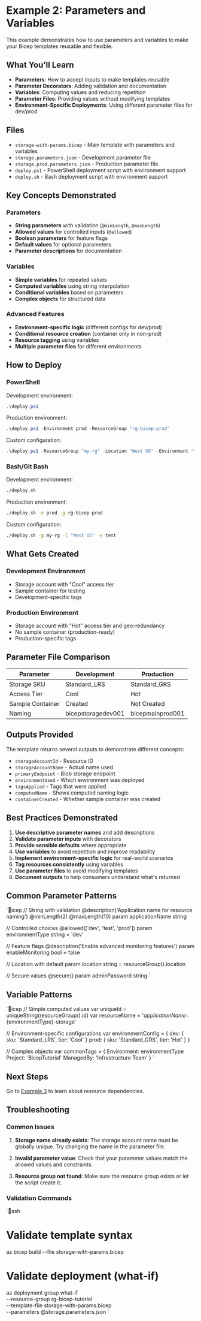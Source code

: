# Example 2: Parameters and Variables

This example demonstrates how to use parameters and variables to make your Bicep templates reusable and flexible.

## What You'll Learn

- **Parameters**: How to accept inputs to make templates reusable
- **Parameter Decorators**: Adding validation and documentation
- **Variables**: Computing values and reducing repetition  
- **Parameter Files**: Providing values without modifying templates
- **Environment-Specific Deployments**: Using different parameter files for dev/prod

## Files

- `storage-with-params.bicep` - Main template with parameters and variables
- `storage.parameters.json` - Development parameter file
- `storage.prod.parameters.json` - Production parameter file
- `deploy.ps1` - PowerShell deployment script with environment support
- `deploy.sh` - Bash deployment script with environment support

## Key Concepts Demonstrated

### Parameters
- **String parameters** with validation (`@minLength`, `@maxLength`)
- **Allowed values** for controlled inputs (`@allowed`)
- **Boolean parameters** for feature flags
- **Default values** for optional parameters
- **Parameter descriptions** for documentation

### Variables
- **Simple variables** for repeated values
- **Computed variables** using string interpolation
- **Conditional variables** based on parameters
- **Complex objects** for structured data

### Advanced Features
- **Environment-specific logic** (different configs for dev/prod)
- **Conditional resource creation** (container only in non-prod)
- **Resource tagging** using variables
- **Multiple parameter files** for different environments

## How to Deploy

### PowerShell

Development environment:
```powershell
.\deploy.ps1
```

Production environment:
```powershell
.\deploy.ps1 -Environment prod -ResourceGroup "rg-bicep-prod"
```

Custom configuration:
```powershell
.\deploy.ps1 -ResourceGroup "my-rg" -Location "West US" -Environment "test"
```

### Bash/Git Bash

Development environment:
```bash
./deploy.sh
```

Production environment:
```bash
./deploy.sh -e prod -g rg-bicep-prod
```

Custom configuration:
```bash
./deploy.sh -g my-rg -l "West US" -e test
```

## What Gets Created

### Development Environment
- Storage account with "Cool" access tier
- Sample container for testing
- Development-specific tags

### Production Environment  
- Storage account with "Hot" access tier and geo-redundancy
- No sample container (production-ready)
- Production-specific tags

## Parameter File Comparison

| Parameter | Development | Production |
|-----------|-------------|------------|
| Storage SKU | Standard_LRS | Standard_GRS |
| Access Tier | Cool | Hot |
| Sample Container | Created | Not Created |
| Naming | bicepstoragedev001 | bicepmainprod001 |

## Outputs Provided

The template returns several outputs to demonstrate different concepts:
- `storageAccountId` - Resource ID
- `storageAccountName` - Actual name used
- `primaryEndpoint` - Blob storage endpoint
- `environmentUsed` - Which environment was deployed
- `tagsApplied` - Tags that were applied
- `computedName` - Shows computed naming logic
- `containerCreated` - Whether sample container was created

## Best Practices Demonstrated

1. **Use descriptive parameter names** and add descriptions
2. **Validate parameter inputs** with decorators
3. **Provide sensible defaults** where appropriate
4. **Use variables** to avoid repetition and improve readability
5. **Implement environment-specific logic** for real-world scenarios
6. **Tag resources consistently** using variables
7. **Use parameter files** to avoid modifying templates
8. **Document outputs** to help consumers understand what's returned

## Common Parameter Patterns

`icep
// String with validation
@description('Application name for resource naming')
@minLength(2)
@maxLength(10)
param applicationName string

// Controlled choices
@allowed(['dev', 'test', 'prod'])
param environmentType string = 'dev'

// Feature flags
@description('Enable advanced monitoring features')
param enableMonitoring bool = false

// Location with default
param location string = resourceGroup().location

// Secure values
@secure()
param adminPassword string
`

## Variable Patterns

`icep
// Simple computed values
var uniqueId = uniqueString(resourceGroup().id)
var resourceName = '${applicationName}-${environmentType}-storage'

// Environment-specific configurations
var environmentConfig = {
  dev: { sku: 'Standard_LRS', tier: 'Cool' }
  prod: { sku: 'Standard_GRS', tier: 'Hot' }
}

// Complex objects
var commonTags = {
  Environment: environmentType
  Project: 'BicepTutorial'
  ManagedBy: 'Infrastructure Team'
}
`

## Next Steps

Go to [Example 3](../03-dependencies/) to learn about resource dependencies.

## Troubleshooting

### Common Issues

1. **Storage name already exists**: The storage account name must be globally unique. Try changing the name in the parameter file.

2. **Invalid parameter value**: Check that your parameter values match the allowed values and constraints.

3. **Resource group not found**: Make sure the resource group exists or let the script create it.

### Validation Commands

`ash
# Validate template syntax
az bicep build --file storage-with-params.bicep

# Validate deployment (what-if)
az deployment group what-if \
  --resource-group rg-bicep-tutorial \
  --template-file storage-with-params.bicep \
  --parameters @storage.parameters.json
`
